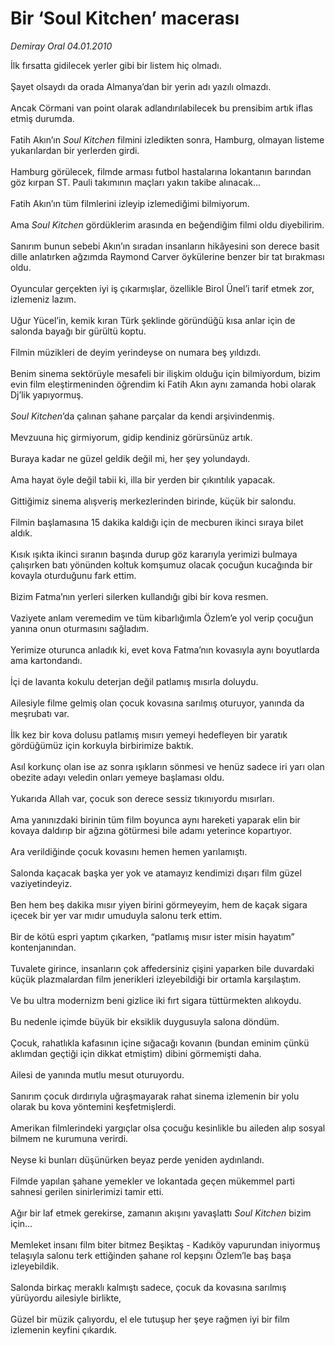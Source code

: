 # Bir ‘Soul Kitchen’ macerası

*Demiray Oral 04.01.2010*

<div class="yazi">İlk fırsatta gidilecek yerler gibi bir listem hiç olmadı. <br/><br/>Şayet olsaydı da orada Almanya’dan bir yerin adı yazılı olmazdı. <br/><br/>Ancak Cörmani van point olarak adlandırılabilecek bu prensibim artık iflas etmiş durumda. <br/><br/>Fatih Akın’ın <i>Soul Kitchen</i> filmini izledikten sonra, Hamburg, olmayan listeme yukarılardan bir yerlerden girdi. <br/><br/>Hamburg görülecek, filmde arması futbol hastalarına lokantanın barından göz kırpan ST. Pauli takımının maçları yakın takibe alınacak... <br/><br/>Fatih Akın’ın tüm filmlerini izleyip izlemediğimi bilmiyorum. <br/><br/>Ama <i>Soul Kitchen</i> gördüklerim arasında en beğendiğim filmi oldu diyebilirim. <br/><br/>Sanırım bunun sebebi Akın’ın sıradan insanların hikâyesini son derece basit dille anlatırken ağzımda Raymond Carver öykülerine benzer bir tat bırakması oldu. <br/><br/>Oyuncular gerçekten iyi iş çıkarmışlar, özellikle Birol Ünel’i tarif etmek zor, izlemeniz lazım. <br/><br/>Uğur Yücel’in, kemik kıran Türk şeklinde göründüğü kısa anlar için de salonda bayağı bir gürültü koptu. <br/><br/>Filmin müzikleri de deyim yerindeyse on numara beş yıldızdı. <br/><br/>Benim sinema sektörüyle mesafeli bir ilişkim olduğu için bilmiyordum, bizim evin film eleştirmeninden öğrendim ki Fatih Akın aynı zamanda hobi olarak Dj’lik yapıyormuş.<i> <br/><br/>Soul Kitchen</i>’da çalınan şahane parçalar da kendi arşivindenmiş. <br/><br/>Mevzuuna hiç girmiyorum, gidip kendiniz görürsünüz artık. <br/><br/>Buraya kadar ne güzel geldik değil mi, her şey yolundaydı. <br/><br/>Ama hayat öyle değil tabii ki, illa bir yerden bir çıkıntılık yapacak. <br/><br/>Gittiğimiz sinema alışveriş merkezlerinden birinde, küçük bir salondu. <br/><br/>Filmin başlamasına 15 dakika kaldığı için de mecburen ikinci sıraya bilet aldık. <br/><br/>Kısık ışıkta ikinci sıranın başında durup göz kararıyla yerimizi bulmaya çalışırken batı yönünden koltuk komşumuz olacak çocuğun kucağında bir kovayla oturduğunu fark ettim. <br/><br/>Bizim Fatma’nın yerleri silerken kullandığı gibi bir kova resmen. <br/><br/>Vaziyete anlam veremedim ve tüm kibarlığımla Özlem’e yol verip çocuğun yanına onun oturmasını sağladım. <br/><br/>Yerimize oturunca anladık ki, evet kova Fatma’nın kovasıyla aynı boyutlarda ama kartondandı. <br/><br/>İçi de lavanta kokulu deterjan değil patlamış mısırla doluydu. <br/><br/>Ailesiyle filme gelmiş olan çocuk kovasına sarılmış oturuyor, yanında da meşrubatı var. <br/><br/>İlk kez bir kova dolusu patlamış mısırı yemeyi hedefleyen bir yaratık gördüğümüz için korkuyla birbirimize baktık. <br/><br/>Asıl korkunç olan ise az sonra ışıkların sönmesi ve henüz sadece iri yarı olan obezite adayı veledin onları yemeye başlaması oldu. <br/><br/>Yukarıda Allah var, çocuk son derece sessiz tıkınıyordu mısırları. <br/><br/>Ama yanınızdaki birinin tüm film boyunca aynı hareketi yaparak elin bir kovaya daldırıp bir ağzına götürmesi bile adamı yeterince kopartıyor. <br/><br/>Ara verildiğinde çocuk kovasını hemen hemen yarılamıştı. <br/><br/>Salonda kaçacak başka yer yok ve atamayız kendimizi dışarı film güzel vaziyetindeyiz. <br/><br/>Ben hem beş dakika mısır yiyen birini görmeyeyim, hem de kaçak sigara içecek bir yer var mıdır umuduyla salonu terk ettim. <br/><br/>Bir de kötü espri yaptım çıkarken, “patlamış mısır ister misin hayatım” kontenjanından.<br/><br/>Tuvalete girince, insanların çok affedersiniz çişini yaparken bile duvardaki küçük plazmalardan film jenerikleri izleyebildiği bir ortamla karşılaştım. <br/><br/>Ve bu ultra modernizm beni gizlice iki fırt sigara tüttürmekten alıkoydu. <br/><br/>Bu nedenle içimde büyük bir eksiklik duygusuyla salona döndüm. <br/><br/>Çocuk, rahatlıkla kafasının içine sığacağı kovanın (bundan eminim çünkü aklımdan geçtiği için dikkat etmiştim) dibini görmemişti daha. <br/><br/>Ailesi de yanında mutlu mesut oturuyordu. <br/><br/>Sanırım çocuk dırdırıyla uğraşmayarak rahat sinema izlemenin bir yolu olarak bu kova yöntemini keşfetmişlerdi. <br/><br/>Amerikan filmlerindeki yargıçlar olsa çocuğu kesinlikle bu aileden alıp sosyal bilmem ne kurumuna verirdi. <br/><br/>Neyse ki bunları düşünürken beyaz perde yeniden aydınlandı. <br/><br/>Filmde yapılan şahane yemekler ve lokantada geçen mükemmel parti sahnesi gerilen sinirlerimizi tamir etti. <br/><br/>Ağır bir laf etmek gerekirse, zamanın akışını yavaşlattı <i>Soul Kitchen</i> bizim için... <br/><br/>Memleket insanı film biter bitmez Beşiktaş - Kadıköy vapurundan iniyormuş telaşıyla salonu terk ettiğinden şahane rol kepşını Özlem’le baş başa izleyebildik. <br/><br/>Salonda birkaç meraklı kalmıştı sadece, çocuk da kovasına sarılmış yürüyordu ailesiyle birlikte, <br/><br/>Güzel bir müzik çalıyordu, el ele tutuşup her şeye rağmen iyi bir film izlemenin keyfini çıkardık.
              </div>
